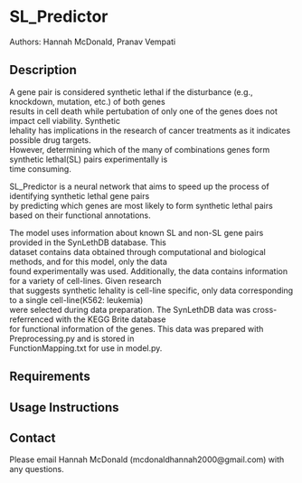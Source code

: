 # SL_Predictor
Authors: Hannah McDonald, Pranav Vempati

<h2>Description</h2>
<p>A gene pair is considered synthetic lethal if the disturbance (e.g., knockdown, mutation, etc.) of both genes<br> 
results in cell death while pertubation of only one of the genes does not impact cell viability. Synthetic<br> lehality has implications in the research of cancer treatments as it indicates possible drug targets.<br>
However, determining which of the many of combinations genes form synthetic lethal(SL) pairs experimentally is<br> time consuming.
</p>

<p>SL_Predictor is a neural network that aims to speed up the process of identifying synthetic lethal gene pairs<br> 
by predicting which genes are most likely to form synthetic lethal pairs based on their functional annotations.
</p>

<p>The model uses information about known SL and non-SL gene pairs provided in the SynLethDB database. This <br>dataset contains data obtained through computational and biological methods, and for this model, only the data<br> found experimentally was used.
Additionally, the data contains information for a variety of cell-lines. Given research<br> that suggests synthetic lehality
is cell-line specific, only data corresponding to a single cell-line(K562: leukemia)<br> were selected during data preparation.
The SynLethDB data was cross-referrenced with the KEGG Brite database<br> for functional information of the genes. This data was prepared with Preprocessing.py and is stored in<br> FunctionMapping.txt for use in model.py.

<h2>Requirements</h2>

<h2>Usage Instructions</h2>

<h2>Contact</h2>
<p>Please email Hannah McDonald (mcdonaldhannah2000@gmail.com) with any questions.</p>